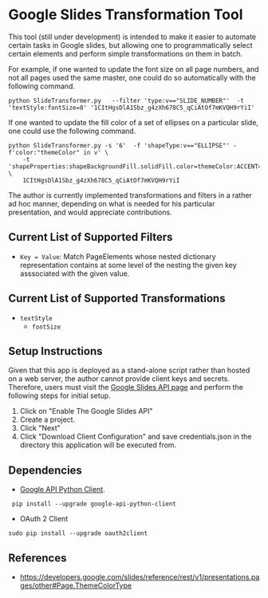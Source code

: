 # Google Slides Transformation Tool

This tool (still under development) is intended to make it easier to automate
certain tasks in Google slides, but allowing one to programmatically select
certain elements and perform simple transformations on them in batch.

For example, if one wanted to update the font size on all page numbers, and not
all pages used the same master, one could do so automatically with the
following command.

    python SlideTransformer.py   --filter 'type:v=="SLIDE_NUMBER"'  -t 'textStyle:fontSize=8' '1CItHgsDlA1Sbz_g4zXh678C5_qCiAtOf7mKVQH9rYiI'

If one wanted to update the fill color of a set of ellipses on a particular slide, one could use the following command.

    python SlideTransformer.py -s '6'  -f 'shapeType:v=="ELLIPSE"' -f'color:"themeColor" in v' \
        -t 'shapeProperties:shapeBackgroundFill.solidFill.color=themeColor:ACCENT4' \
        1CItHgsDlA1Sbz_g4zXh678C5_qCiAtOf7mKVQH9rYiI


The author is currently implemented transformations and filters in a rather ad
hoc manner, depending on what is needed for his particular presentation, and
would appreciate contributions.

## Current List of Supported Filters

 * `Key = Value`: Match PageElements whose nested dictionary representation
   contains at some level of the nesting the given key asssociated with the
   given value.

## Current List of Supported Transformations

 * `textStyle`
    * `fontSize`


## Setup Instructions

Given that this app is deployed as a stand-alone script rather than hosted on a web server, the author cannot provide client keys and secrets. Therefore, users must visit the [Google Slides API page](https://developers.google.com/slides/quickstart/python) and perform the following steps for initial setup.

1. Click on "Enable The Google Slides API"
2. Create a project.
3. Click "Next"
4. Click "Download Client Configuration" and save credentials.json in the
   directory this application will be executed from.

## Dependencies

 * [Google API Python Client](https://developers.google.com/slides/how-tos/libraries#python).

```
 pip install --upgrade google-api-python-client
```
 * OAuth 2 Client
```
sudo pip install --upgrade oauth2client
```

## References

 * https://developers.google.com/slides/reference/rest/v1/presentations.pages/other#Page.ThemeColorType

